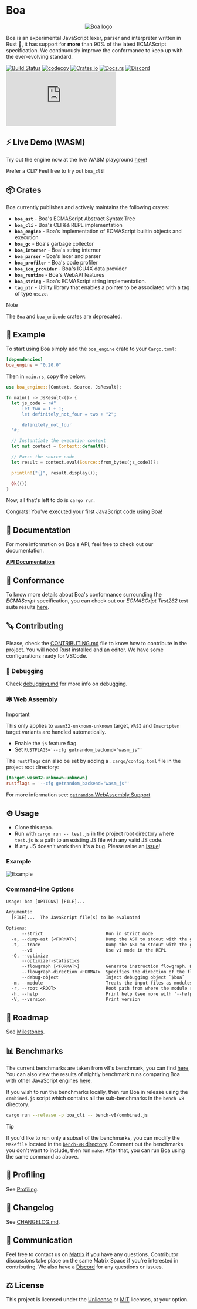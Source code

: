 # Boa

<p align="center">
  <a href="https://boajs.dev/">
    <picture>
      <source media="(prefers-color-scheme: dark)" srcset="./assets/logo_yellow.svg">
      <source media="(prefers-color-scheme: light)" srcset="./assets/logo_black.svg">
      <img alt="Boa logo" src="./assets/logo.png">
    </picture>
    </a>
</p>

Boa is an experimental JavaScript lexer, parser and interpreter written in Rust 🦀, it has support for **more** than 90% of the latest ECMAScript specification. We continuously improve the conformance to keep up with the ever-evolving standard.

[![Build Status][build_badge]][build_link]
[![codecov](https://codecov.io/gh/boa-dev/boa/branch/main/graph/badge.svg)](https://codecov.io/gh/boa-dev/boa)
[![Crates.io](https://img.shields.io/crates/v/boa_engine.svg)](https://crates.io/crates/boa_engine)
[![Docs.rs](https://docs.rs/boa_engine/badge.svg)](https://docs.rs/boa_engine)
[![Discord](https://img.shields.io/discord/595323158140158003?logo=discord)](https://discord.gg/tUFFk9Y)
[![Matrix](https://img.shields.io/matrix/boa:matrix.org?logo=matrix)](https://matrix.to/#/#boa:matrix.org)

[build_badge]: https://github.com/boa-dev/boa/actions/workflows/rust.yml/badge.svg?event=push&branch=main
[build_link]: https://github.com/boa-dev/boa/actions/workflows/rust.yml?query=event%3Apush+branch%3Amain

## ⚡️ Live Demo (WASM)

Try out the engine now at the live WASM playground [here](https://boajs.dev/playground)!

Prefer a CLI? Feel free to try out `boa_cli`!

## 📦 Crates

Boa currently publishes and actively maintains the following crates:

- **`boa_ast`** - Boa's ECMAScript Abstract Syntax Tree
- **`boa_cli`** - Boa's CLI && REPL implementation
- **`boa_engine`** - Boa's implementation of ECMAScript builtin objects and
  execution
- **`boa_gc`** - Boa's garbage collector
- **`boa_interner`** - Boa's string interner
- **`boa_parser`** - Boa's lexer and parser
- **`boa_profiler`** - Boa's code profiler
- **`boa_icu_provider`** - Boa's ICU4X data provider
- **`boa_runtime`** - Boa's WebAPI features
- **`boa_string`** - Boa's ECMAScript string implementation.
- **`tag_ptr`** - Utility library that enables a pointer to be associated with a tag of type `usize`.

> [!NOTE]
>
> The `Boa` and `boa_unicode` crates are deprecated.

## 🚀 Example

To start using Boa simply add the `boa_engine` crate to your `Cargo.toml`:

```toml
[dependencies]
boa_engine = "0.20.0"
```

Then in `main.rs`, copy the below:

```rust
use boa_engine::{Context, Source, JsResult};

fn main() -> JsResult<()> {
  let js_code = r#"
      let two = 1 + 1;
      let definitely_not_four = two + "2";

      definitely_not_four
  "#;

  // Instantiate the execution context
  let mut context = Context::default();

  // Parse the source code
  let result = context.eval(Source::from_bytes(js_code))?;

  println!("{}", result.display());

  Ok(())
}

```

Now, all that's left to do is `cargo run`.

Congrats! You've executed your first JavaScript code using Boa!

## 🔎 Documentation

For more information on Boa's API, feel free to check out our documentation.

[**API Documentation**](https://docs.rs/boa_engine/latest/boa_engine/)

## 🏅 Conformance

To know more details about Boa's conformance surrounding the _ECMAScript_ specification,
you can check out our _ECMASCript Test262_ test suite results [here](https://boajs.dev/conformance).

## 🪚 Contributing

Please, check the [CONTRIBUTING.md](CONTRIBUTING.md) file to know how to
contribute in the project. You will need Rust installed and an editor. We have
some configurations ready for VSCode.

### 🐛 Debugging

Check [debugging.md](./docs/debugging.md) for more info on debugging.

### 🕸 Web Assembly

> [!IMPORTANT]
>
> This only applies to `wasm32-unknown-unknown` target,
> `WASI` and `Emscripten` target variants are handled automatically.

- Enable the `js` feature flag.
- Set `RUSTFLAGS='--cfg getrandom_backend="wasm_js"'`

The `rustflags` can also be set by adding a `.cargo/config.toml` file in the project root directory:

```toml
[target.wasm32-unknown-unknown]
rustflags = '--cfg getrandom_backend="wasm_js"'
```

For more information see: [`getrandom` WebAssembly Support][getrandom-webassembly-support]

[getrandom-webassembly-support]: https://docs.rs/getrandom/latest/getrandom/index.html#webassembly-support

## ⚙️ Usage

- Clone this repo.
- Run with `cargo run -- test.js` in the project root directory where `test.js` is a path to an existing JS file with any valid JS code.
- If any JS doesn't work then it's a bug. Please raise an [issue](https://github.com/boa-dev/boa/issues/)!

### Example

![Example](docs/img/latestDemo.gif)

### Command-line Options

```txt
Usage: boa [OPTIONS] [FILE]...

Arguments:
  [FILE]...  The JavaScript file(s) to be evaluated

Options:
      --strict                        Run in strict mode
  -a, --dump-ast [<FORMAT>]           Dump the AST to stdout with the given format [possible values: debug, json, json-pretty]
  -t, --trace                         Dump the AST to stdout with the given format
      --vi                            Use vi mode in the REPL
  -O, --optimize
      --optimizer-statistics
      --flowgraph [<FORMAT>]          Generate instruction flowgraph. Default is Graphviz [possible values: graphviz, mermaid]
      --flowgraph-direction <FORMAT>  Specifies the direction of the flowgraph. Default is top-top-bottom [possible values: top-to-bottom, bottom-to-top, left-to-right, right-to-left]
      --debug-object                  Inject debugging object `$boa`
  -m, --module                        Treats the input files as modules
  -r, --root <ROOT>                   Root path from where the module resolver will try to load the modules [default: .]
  -h, --help                          Print help (see more with '--help')
  -V, --version                       Print version
```

## 🧭 Roadmap

See [Milestones](https://github.com/boa-dev/boa/milestones).

## 📊 Benchmarks

The current benchmarks are taken from v8's benchmark, you can find [here][boa-benchmarks], You can also view the results of nightly benchmark runs comparing Boa with other JavaScript engines [here](https://boajs.dev/benchmarks).

If you wish to run the benchmarks locally, then run Boa in release using the `combined.js` script which contains all the sub-benchmarks in the `bench-v8` directory.

```bash
cargo run --release -p boa_cli -- bench-v8/combined.js
```

> [!TIP]
>
> If you'd like to run only a subset of the benchmarks, you can modify the `Makefile` located in the [`bench-v8` directory][boa-benchmarks].
> Comment out the benchmarks you don't want to include, then run `make`. After that, you can run Boa using the same command as above.

[boa-benchmarks]: https://github.com/boa-dev/data/tree/benchmarks/bench

## 🧠 Profiling

See [Profiling](./docs/profiling.md).

## 📆 Changelog

See [CHANGELOG.md](./CHANGELOG.md).

## 💬 Communication

Feel free to contact us on [Matrix](https://matrix.to/#/#boa:matrix.org) if you have any questions.
Contributor discussions take place on the same Matrix Space if you're interested in contributing.
We also have a [Discord](https://discord.gg/tUFFk9Y) for any questions or issues.

## ⚖️ License

This project is licensed under the [Unlicense](./LICENSE-UNLICENSE) or [MIT](./LICENSE-MIT) licenses, at your option.
